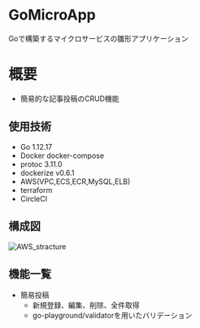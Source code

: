 # GoMicroApp
Goで構築するマイクロサービスの雛形アプリケーション

# 概要
- 簡易的な記事投稿のCRUD機能

## 使用技術
- Go 1.12.17
- Docker docker-compose
- protoc 3.11.0
- dockerize v0.6.1
- AWS(VPC,ECS,ECR,MySQL,ELB)
- terraform
- CircleCI

## 構成図
![AWS_stracture](https://user-images.githubusercontent.com/36359899/89097162-79bd3200-d417-11ea-83e5-8c998c824a0f.png)

## 機能一覧
- 簡易投稿
  - 新規登録、編集、削除、全件取得
  - go-playground/validatorを用いたバリデーション